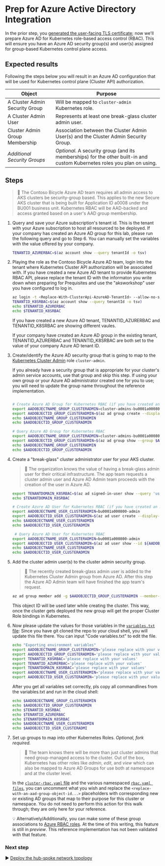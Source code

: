 # Prep for Azure Active Directory Integration

In the prior step, you [generated the user-facing TLS certificate](./02-ca-certificates.md); now we'll prepare Azure AD for Kubernetes role-based access control (RBAC). This will ensure you have an Azure AD security group(s) and user(s) assigned for group-based Kubernetes control plane access.

## Expected results

Following the steps below you will result in an Azure AD configuration that will be used for Kubernetes control plane (Cluster API) authorization.

| Object                         | Purpose                                                 |
|--------------------------------|---------------------------------------------------------|
| A Cluster Admin Security Group | Will be mapped to `cluster-admin` Kubernetes role.      |
| A Cluster Admin User           | Represents at least one break-glass cluster admin user. |
| Cluster Admin Group Membership | Association between the Cluster Admin User(s) and the Cluster Admin Security Group. |
| _Additional Security Groups_   | _Optional._ A security group (and its memberships) for the other built-in and custom Kubernetes roles you plan on using. |

## Steps

> :book: The Contoso Bicycle Azure AD team requires all admin access to AKS clusters be security-group based. This applies to the new Secure AKS cluster that is being built for Application ID a0008 under the BU001 business unit. Kubernetes RBAC will be AAD-backed and access granted based on a user's AAD group membership.

1. Query and save your Azure subscription's tenant id. This is the tenant with your Azure subscription to host all resourced to be deployed. If your company has created an Azure AD group for this lab, please run the following query and go to Step 6. You can manually set the variables with the value offered by your company.

   ```bash
   TENANTID_AZURERBAC=$(az account show --query tenantId -o tsv)
   ```

1. Playing the role as the Contoso Bicycle Azure AD team, login into the tenant where Kubernetes Cluster API authorization will be associated with. If you have created a new Azure AD tenant to provide Kubernetes RBAC API, please replace the tenant ID with the informaton you write down when preparing for Prequisites and use the "aksworkshop" user you have configured to log in.
   ```bash
   az login -t <Replace-With-ClusterApi-AzureAD-TenantId> --allow-no-subscriptions
   TENANTID_K8SRBAC=$(az account show --query tenantId -o tsv)
   echo $TENANTID_AZURERBAC
   echo $TENANTID_K8SRBAC
   ```
   If you have created a new Azure AD tenant, TENANTID_AZURERBAC and TENANTID_K8SRBAC are showing different vaules. 
   
   If your company have created an Azure AD group in the existing tenant, TENANTID_AZURERBAC and TENANTID_K8SRBAC are both set to the value of your company Azure AD tenant ID.
   
1. Create/identify the Azure AD security group that is going to map to the [Kubernetes Cluster Admin](https://kubernetes.io/docs/reference/access-authn-authz/rbac/#user-facing-roles) role `cluster-admin`.

   If you already have a security group that is appropriate for your cluster's admin service accounts, use that group and skip this step. If using your own group or your Azure AD administrator created one for you to use; you will need to update the group name throughout the reference implementation.

   ```bash
   
   # Create Azure AD Group for Kubernetes RBAC (if you have created an Azure AD group, pls skip this)
   export AADOBJECTNAME_GROUP_CLUSTERADMIN=cluster-admins-bu0001a000800
   export AADOBJECTID_GROUP_CLUSTERADMIN=$(az ad group create --display-name $AADOBJECTNAME_GROUP_CLUSTERADMIN --mail-nickname $AADOBJECTNAME_GROUP_CLUSTERADMIN --description "Principals in this group are cluster admins in the bu0001a000800 cluster." --query objectId -o tsv)
   echo $AADOBJECTNAME_GROUP_CLUSTERADMIN
   echo $AADOBJECTID_GROUP_CLUSTERADMIN
   
   # Query Azure AD Group for Kubernetes RBAC
   export AADOBJECTNAME_GROUP_CLUSTERADMIN=cluster-admins-bu0001a000800
   export AADOBJECTID_GROUP_CLUSTERADMIN=$(az ad group show --group $AADOBJECTNAME_GROUP_CLUSTERADMIN --query objectId --out tsv)
   echo $AADOBJECTNAME_GROUP_CLUSTERADMIN
   echo $AADOBJECTID_GROUP_CLUSTERADMIN
   ```

1. Create a "break-glass" cluster administrator user for your AKS cluster.

   > :book: The organization knows the value of having a break-glass admin user for their critical infrastructure. The app team requests a cluster admin user and Azure AD Admin team proceeds with the creation of the user in Azure AD.

   ```bash
   export TENANTDOMAIN_K8SRBAC=$(az ad signed-in-user show --query 'userPrincipalName' -o tsv | cut -d '@' -f 2 | sed 's/\"//')
   echo $TENANTDOMAIN_K8SRBAC
   
   # Create Azure AD User for Kubernetes RBAC (if you have created an Azure AD User, pls skip this)
   export AADOBJECTNAME_USER_CLUSTERADMIN=bu0001a000800-admin
   export AADOBJECTID_USER_CLUSTERADMIN=$(az ad user create --display-name=${AADOBJECTNAME_USER_CLUSTERADMIN} --user-principal-name ${AADOBJECTNAME_USER_CLUSTERADMIN}@${TENANTDOMAIN_K8SRBAC} --force-change-password-next-login --password ChangeMebu0001a0008AdminChangeMe --query objectId -o tsv)
   echo $AADOBJECTNAME_USER_CLUSTERADMIN
   echo $AADOBJECTID_USER_CLUSTERADMIN
   
    # Query Azure AD User for Kubernetes RBAC
   export AADOBJECTNAME_USER_CLUSTERADMIN=bu0001a000800-admin
   export AADOBJECTID_USER_CLUSTERADMIN=$(az ad user show --id ${AADOBJECTNAME_USER_CLUSTERADMIN}@${TENANTDOMAIN_K8SRBAC} --query objectId -o tsv)
   echo $AADOBJECTNAME_USER_CLUSTERADMIN
   echo $AADOBJECTID_USER_CLUSTERADMIN
   
   ```
   


1. Add the cluster admin user(s) to the cluster admin security group.

   > :book: The recently created break-glass admin user is added to the Kubernetes Cluster Admin group from Azure AD. After this step the Azure AD Admin team will have finished the app team's request.

   ```bash
   az ad group member add -g $AADOBJECTID_GROUP_CLUSTERADMIN --member-id $AADOBJECTID_USER_CLUSTERADMIN
   ```

   This object ID will be used later while creating the cluster. This way, once the cluster gets deployed the new group will get the proper Cluster Role bindings in Kubernetes.
   


1. Now please update the values for those variables in the [`variables.txt` file](./variables.txt):
   Since you have git cloned the repo to your cloud shell, you will update this file there. You can input "Code variables.txt" to edit the file.
   ```bash
   echo "Exporting environment variables"
   export AADOBJECTNAME_GROUP_CLUSTERADMIN='please replace with your values'
   export AADOBJECTID_GROUP_CLUSTERADMIN='please replace with your values'
   export TENANTID_K8SRBAC='please replace with your values'
   export TENANTID_AZURERBAC='please replace with your values'
   export TENANTDOMAIN_K8SRBAC='please replace with your values'
   export AADOBJECTNAME_USER_CLUSTERADMIN='please replace with your values'
   export AADOBJECTID_USER_CLUSTERADMIN='please replace with your values'
   ```
   After you get all variables set correctly, pls copy all commandlines from the variables.txt and run in the cloud shell:
   
   ```bash
   echo $AADOBJECTNAME_GROUP_CLUSTERADMIN
   echo $AADOBJECTID_GROUP_CLUSTERADMIN
   echo $TENANTID_K8SRBAC
   echo $TENANTID_AZURERBAC
   echo $TENANTDOMAIN_K8SRBAC
   echo $AADOBJECTNAME_USER_CLUSTERADMIN
   echo $AADOBJECTID_USER_CLUSTERADMI
   ```
1. Set up groups to map into other Kubernetes Roles. _Optional, fork required._

   > :book: The team knows there will be more than just cluster admins that need group-managed access to the cluster. Out of the box, Kubernetes has other roles like _admin_, _edit_, and _view_ which can also be mapped to Azure AD Groups for use both at namespace and at the cluster level.

   In the [`cluster-rbac.yaml` file](./cluster-manifests/cluster-rbac.yaml) and the various namespaced [`rbac.yaml files`](./cluster-manifests/cluster-baseline-settings/rbac.yaml), you can uncomment what you wish and replace the `<replace-with-an-aad-group-object-id...>` placeholders with corresponding new or existing AD groups that map to their purpose for this cluster or namespace. You do not need to perform this action for this walk through; they are only here for your reference.

   :bulb: Alternatively/Additionally, you can make some of these group associations to [Azure RBAC roles](https://docs.microsoft.com/azure/aks/manage-azure-rbac). At the time of this writing, this feature is still in _preview_. This reference implementation has not been validated with that feature.

### Next step

:arrow_forward: [Deploy the hub-spoke network topology](./04-networking.md)
